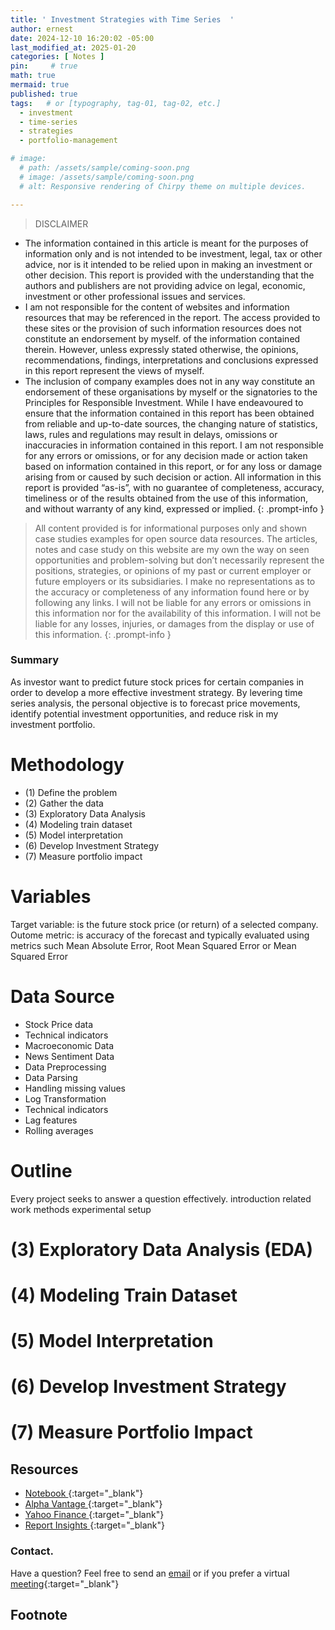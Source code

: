 ```yaml
---
title: ' Investment Strategies with Time Series  '
author: ernest
date: 2024-12-10 16:20:02 -05:00
last_modified_at: 2025-01-20
categories: [ Notes ]
pin:     # true
math: true
mermaid: true
published: true
tags:   # or [typography, tag-01, tag-02, etc.]
  - investment
  - time-series
  - strategies
  - portfolio-management

# image: 
  # path: /assets/sample/coming-soon.png
  # image: /assets/sample/coming-soon.png
  # alt: Responsive rendering of Chirpy theme on multiple devices.

---
```


> DISCLAIMER
- The information contained in this article is meant for the purposes of information only and is not intended to be investment, legal, tax or other advice, nor is it intended to be relied upon in making an investment or other decision. This report is provided with the understanding that the authors and publishers are not providing advice on legal, economic, investment or other professional issues and services. 
- I am not responsible for the content of websites and information resources that may be referenced in the report. The access provided to these sites or the provision of such information resources does not constitute an endorsement by myself. of the information contained therein. However, unless expressly stated otherwise, the opinions, recommendations, findings, interpretations and conclusions expressed in this report represent the views of myself. 
- The inclusion of company examples does not in any way constitute an endorsement of these organisations by myself or the signatories to the Principles for Responsible Investment. While I have endeavoured to ensure that the information contained in this report has been obtained from reliable and up-to-date sources, the changing nature of statistics, laws, rules and regulations may result in delays, omissions or inaccuracies in information contained in this report. I am not responsible for any errors or omissions, or for any decision made or action taken based on information contained in this report, or for any loss or damage arising from or caused by such decision or action. All information in this report is provided “as-is”, with no guarantee of completeness, accuracy, timeliness or of the results obtained from the use of this information, and without warranty of any kind, expressed or implied.
{: .prompt-info }


> All content provided is for informational purposes only and shown case studies examples for open source data resources. The articles, notes and case study on this website are my own the way on seen opportunities and problem-solving but don’t necessarily represent the positions, strategies, or opinions of my past or current employer or future employers or its subsidiaries. I make no representations as to the accuracy or completeness of any information found here or by following any links. I will not be liable for any errors or omissions in this information nor for the availability of this information. I will not be liable for any losses, injuries, or damages from the display or use of this information.
{: .prompt-info }



<!-- 


Case Study: Step-by-Step Stock Market Analysis and Investment Strategy Using Time Series Analysis
Business Problem:
An investment firm wants to predict future stock prices for certain companies in order to develop a more effective investment strategy. By leveraging time series analysis, the firm aims to forecast price movements, identify potential investment opportunities, and reduce risk in their portfolios.

Step 1: Define the Problem
Objective:
The goal is to predict future stock prices of selected companies over a defined time horizon (e.g., weekly, monthly) based on historical data. This will help the firm make informed decisions on when to buy or sell stocks.

Target Variable: The target variable is the future stock price (or return) of a selected company.
Outcome Metric: The accuracy of the forecast is typically evaluated using metrics such as Mean Absolute Error (MAE), Root Mean Squared Error (RMSE), or Mean Squared Error (MSE).


Step 2: Gather and Prepare Data

Data Sources:

Stock Price Data: Historical stock prices (closing price, opening price, high, low) for a certain period (e.g., 5 years) from data providers like Yahoo Finance, Alpha Vantage, or Quandl.
Technical Indicators: Indicators like moving averages, Relative Strength Index (RSI), Bollinger Bands, MACD, etc., can be used as features for time series modeling.
Macroeconomic Data: External variables such as interest rates, GDP growth, inflation, and exchange rates may influence stock price movements.
News Sentiment Data: Company-specific news and global events may influence market sentiment, which could be captured using sentiment analysis.
Data Preprocessing:

Date Parsing: Ensure the date column is parsed correctly as datetime objects.
Handling Missing Data: Stocks data often have missing values for weekends and holidays. These can be handled by forward or backward filling or using interpolation methods.
Log Transformation: Stock prices are often highly volatile, and log transformations of stock prices can help stabilize the variance.
Feature Engineering:
Technical Indicators: Calculate moving averages, volatility measures, and other technical indicators.
Lag Features: Create lag features (e.g., stock price from 1 day ago, 7 days ago, 30 days ago) to capture patterns in the data.
Rolling Averages: Calculate rolling averages (e.g., 50-day moving average) to capture trend information.
Step 3: Exploratory Data Analysis (EDA)
Visualization:

Stock Price Trend: Plot the historical stock prices over time to observe trends and fluctuations.
Volatility: Plot the stock's daily or monthly returns to visualize periods of high volatility or stability.
Autocorrelation Plot: Use the autocorrelation function (ACF) and partial autocorrelation function (PACF) plots to understand the correlation of stock prices over time.
Seasonality and Trends: Look for any seasonal effects or trends in the stock price data. For instance, is there a seasonal drop or surge at certain times of the year?
Key Insights:

Trends: Long-term trends such as upward or downward movements might indicate the need for a moving average model.
Volatility: Large fluctuations may indicate the need for volatility forecasting models.
Patterns: Use of moving averages and RSI might help in understanding short-term fluctuations.
Step 4: Model Selection
Given that the stock price data is sequential and dependent on prior time steps, several time series models can be considered:

ARIMA (AutoRegressive Integrated Moving Average):
Suitable for stationary data that shows a trend or seasonality.
Components:
AR (AutoRegressive): Uses past values to predict the future.
I (Integrated): Makes the data stationary (removes trends).
MA (Moving Average): Uses past forecast errors to make predictions.
Exponential Smoothing (Holt-Winters):
A method that assigns exponentially decreasing weights to past observations.
Suitable for data with trends and seasonality.
GARCH (Generalized Autoregressive Conditional Heteroskedasticity):
Suitable for modeling volatility in financial markets.
Long Short-Term Memory (LSTM):
A type of recurrent neural network (RNN) that is effective for predicting time series data with long-term dependencies.
LSTM models can learn and capture complex non-linear relationships in stock price movements.
For this case study, we’ll start with ARIMA and then explore LSTM for comparison.

Step 5: Model Training and Evaluation
Training the ARIMA Model:

Stationarity:
Check for stationarity using the Augmented Dickey-Fuller (ADF) test. If the data is not stationary, perform differencing (subtracting the previous observation from the current one) to make it stationary.
Model Selection:
Use the ACF and PACF plots to determine the optimal values for the AR, I, and MA parameters.
Training:
Fit the ARIMA model on the historical data and use it to predict future stock prices.
Evaluation:
Evaluate the model’s performance on a holdout test set using performance metrics like RMSE or Mean Absolute Percentage Error (MAPE).
Training the LSTM Model:

Data Preparation:
Prepare the data for the LSTM model by converting the stock prices into supervised learning format (e.g., using sliding windows).
Model Architecture:
Build an LSTM model with layers that capture sequential dependencies in the stock data. This might include one or more LSTM layers followed by Dense layers.
Training:
Fit the model to the training data using techniques like early stopping to avoid overfitting.
Evaluation:
Evaluate the performance on the test set using metrics like RMSE or MAPE.

Step 6: Model Interpretation
ARIMA Model:

Coefficients: Look at the significance of the AR, I, and MA coefficients to understand the relationships between past observations and the predicted values.
Residual Analysis: Analyze the residuals (errors) to ensure that the model is well-fitted and there is no pattern left unexplained.
LSTM Model:

Feature Importance: Although deep learning models like LSTM are not as interpretable as ARIMA, you can examine the learning process through activation maps or SHAP (SHapley Additive exPlanations) values to understand which features are most influential.
Prediction Visualization: Compare the predicted values to the actual stock prices to visualize how well the model is capturing trends and volatility.

Step 7: Develop Investment Strategy
Using the predictions from the time series models, develop an investment strategy:

Signal Generation:
If the model predicts a price increase over the next period, generate a buy signal.
If the model predicts a price decrease, generate a sell signal or advise on holding.
Risk Management:
Implement stop-loss limits to protect against large losses.
Use volatility forecasting (e.g., GARCH models) to assess the risk and adjust the size of trades based on predicted market volatility.
Portfolio Diversification:
Predict stock prices for multiple companies across different industries and balance investments to reduce overall portfolio risk.
Step 8: Implement and Monitor the Strategy
Once the investment strategy is developed, it needs to be implemented and monitored:

Live Trading:
Implement the strategy on a paper trading or simulated trading platform before committing actual capital.
Performance Tracking:
Track the performance of the model's predictions against actual market movements.
Adjustments:
Regularly update the models with new data and adjust the strategy if necessary. Consider retraining the model periodically to account for any changes in market conditions.


Step 9: Measure Business Impact
Finally, measure the success of the time series analysis in terms of the investment strategy’s outcomes:

Profitability: Track the returns generated by the model compared to a baseline strategy (e.g., buy-and-hold).
Risk Metrics: Assess the risk-adjusted returns using metrics like Sharpe ratio or Sortino ratio.
Portfolio Growth: Measure the overall growth of the investment portfolio over time to evaluate the model’s effectiveness.


Conclusion
By applying time series analysis to stock market data, the investment firm can predict future stock prices, reduce investment risk, and enhance decision-making. Through techniques like ARIMA and LSTM, the firm can build models that capture market trends and volatility, ultimately driving better financial outcomes and more informed investment strategies. Regular monitoring and model updates are essential to maintaining and improving model performance in the ever-changing stock market environment.


-->



<!-- 

> All content provided is for informational purposes only and shown case studies examples for open source data resources. The articles, notes and case study on this website are my own the way on seen opportunities and problem-solving but don’t necessarily represent the positions, strategies, or opinions of my past or current employer or its subsidiaries. I make no representations as to the accuracy or completeness of any information found here or by following any links. I will not be liable for any errors or omissions in this information nor for the availability of this information. I will not be liable for any losses, injuries, or damages from the display or use of this information.
{: .prompt-info }

> All statements are my own, and do not necessarily reflect the opinion(s) of the past or current employer, or previous or current educational institution. The information contained in this report/article/note is meant for the purposes of information only and is not intended to be investment, legal, tax or other advice, nor is it intended to be relied upon in making an investment or other decision. This information provided with my own understanding which the authors and publishers are not providing advice on legal, economic, investment or other professional issues and services. 
{: .prompt-info }


## Explain the why I worked in this problem.


1. Introduction
  Business task
  Probleme statement

2. Data sources
  In this section, you will describe all the datasets you are using. Use the following format:
    Describe where the datasets were downloaded from.
    Link the sites for the datasets if possible.
    Indicate if the data is from a public or a private license and if it is trusted.
    Describe the datasets, the columns, and what each dataset summarizes if there are more than one.

3. Documentation of cleaning and manipulation

4. Summary of data analysis
5. Key visualization and findings
  Make sure to list the key findings from the analysis that we did in the step earlier, list them out in layman's terms, and remember that the people you are presenting to will not be data analysts so make it as plain as day.
6. Recommendations
  Here, you will provide high-level recommendations from the key findings, make sure they align with the goal and business task you were given, and also answer the problem statement of the project.

STATISTICAL Problem
PLAN
  What specific statistical operations does this problem call for?
SOLVE
  Make the graphs and carry out the calculation needed for this problem
CONCLUDE
  Give the practical conclusion in the setting of the real-world problem


CONFIDENCE intervals
STATE

PLAN

SOLVE

CONCLUDE



TEST OF SIGNIFICANCE
STATE
  What is the practical question that requires a statistical test?

PLAN
  Identify the parameter, state null and alternative hypotheses, and choose the type of test that fits the situation.

SOLVE
  Carry out the test in three phases:
      1. Check the conditions for the test you plan to use
      2. Calculate the test statistic
      3. Find the p-value

CONCLUDE
  Return to the practical question to describe the results in this settings


-->






### Summary

As investor want to predict future stock prices for certain companies in order to develop a more effective investment strategy. By levering time series analysis, the personal objective is to forecast price movements, identify potential investment opportunities, and reduce risk in my investment portfolio.




# Methodology
  - (1) Define the problem
  - (2) Gather the data
  - (3) Exploratory Data Analysis
  - (4) Modeling train dataset
  - (5) Model interpretation
  - (6) Develop Investment Strategy
  - (7) Measure portfolio impact



# Variables
  Target variable: is the future stock price (or return) of a selected company.
  Outome metric: is accuracy of the forecast and typically evaluated using metrics such Mean Absolute Error, Root Mean Squared Error or Mean Squared Error



# Data Source

  - Stock Price data
  - Technical indicators
  - Macroeconomic Data
  - News Sentiment Data
  - Data Preprocessing
  - Data Parsing
  - Handling missing values
  - Log Transformation
  - Technical indicators
  - Lag features
  - Rolling averages





# Outline
  Every project seeks to answer a question effectively. 
    introduction
    related work
    methods
    experimental setup





# (3) Exploratory Data Analysis (EDA)


# (4) Modeling Train Dataset


# (5) Model Interpretation


# (6) Develop Investment Strategy


# (7) Measure Portfolio Impact





## Resources

  - [ Notebook ]( /assets/projects/wheat_seeds.html ){:target="_blank"}
  - [ Alpha Vantage ]( https://www.alphavantage.co/ ){:target="_blank"}
  - [ Yahoo Finance ]( https://finance.yahoo.com/markets/ ){:target="_blank"}
  - [ Report Insights ]( /assets/sample/coming-soon.png ){:target="_blank"}









### Contact. 

Have a question? Feel free to send an [email](mailto:s.ernest@gmx.us) or if you prefer a virtual [meeting]( https://calendly.com/s-earnest/30min ){:target="_blank"}






## Footnote

[^1]: The footnote source



